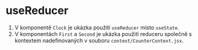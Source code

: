 # useReducer

1. V komponentě `Clock` je ukázka použítí `useReducer` místo `useState`.
2. V komponentách `First` a `Second` je ukázka použití reduceru společně s kontextem nadefinovaných v souboru `context/CounterContext.jsx`.
